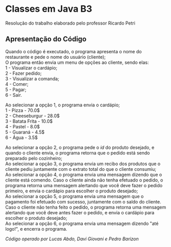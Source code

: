 # Classes em Java B3
Resolução do trabalho elaborado pelo professor Ricardo Petri

## Apresentação do Código
Quando o código é executado, o programa apresenta o nome do restaurante e pede o nome do usuário (cliente); <br/>
O programa então envia um menu de opções ao cliente, sendo elas: <br/>
1 - Visualizar o cardápio; <br/>
2 - Fazer pedido; <br/>
3 - Visualizar a comanda; <br/>
4 - Comer; <br/>
5 - Pagar; <br/>
6 - Sair. <br/>

Ao selecionar a opção 1, o programa envia o cardápio; <br/>
1 - Pizza - 70.0$ <br/>
2 - Cheeseburgur - 28.0$ <br/>
3 - Batata Frita - 10.0$ <br/>
4 - Pastel - 8.0$ <br/>
5 - Guaraná - 4.5$ <br/>
6 - Água - 3.5$ <br/>

Ao selecionar a opção 2, o programa pede o *id* do produto desejado, e quando o cliente envia, o programa retorna que o pedido está sendo preparado pelo cozinheiro; <br/>
Ao selecionar a opção 3, o programa envia um recibo dos produtos que o cliente pediu juntamente com o extrato total do que o cliente consumiu; <br/>
Ao selecionar a opção 4, o programa envia uma mensagem dizendo que o cliente está comendo. Caso o cliente ainda não tenha efetuado o pedido, o programa retorna uma mensagem alertando que você deve fazer o pedido primeiro, e envia o cardápio para escolher o produto desejado; <br/>
Ao selecionar a opção 5, o programa envia uma mensagem que o pagamento foi efetuado com sucesso, juntamente com o saldo do cliente. Caso o cliente não tenha feito o pedido, o programa retorna uma mensagem alertando que você deve antes fazer o pedido, e envia o cardápio para escolher o produto desejado; <br/>
Ao selecionar a opção 6, o programa envia uma mensagem dizendo "até logo!", e encerra o programa. <br/>










*Código operado por Lucas Abdo, Davi Giovani e Pedro Barizon*
